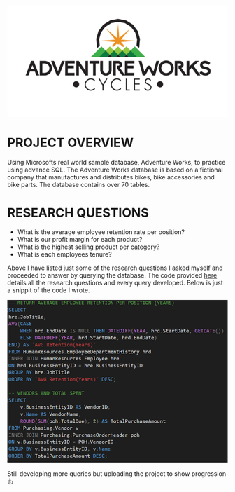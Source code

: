![Logo](https://github.com/JBBrian/Adventure-Works2022-Queries/blob/2455e0cbbbbbf38e54a9309d2546d46de73f3708/adventure-works-logo.png)

# PROJECT OVERVIEW
Using Microsofts real world sample database, Adventure Works, to practice using advance SQL. The Adventure Works database is based on a fictional company that manufactures and distributes bikes, bike accessories and bike parts. The database contains over 70 tables.

# RESEARCH QUESTIONS
- What is the average employee retention rate per position?
- What is our profit margin for each product?
- What is the highest selling product per category?
- What is each employees tenure?

Above I have listed just some of the research questions I asked myself and proceeded to answer by querying the database. The code provided [here](https://github.com/JBBrian/Adventure-Works2022-Queries/blob/a3f31ffeebd3dc342e03e38d2c4825c823a5306d/Adventure%20Works%20Queries.sql) details all the research questions and every query developed. Below is just a snippit of the code I wrote.

![Snip](https://github.com/JBBrian/Adventure-Works2022-Queries/blob/66f5d83c4a50ad2c53f7aa15accb165eef8b014d/code_snip.PNG)

Still developing more queries but uploading the project to show progression 👍
